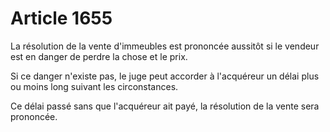 # Article 1655

<p>La résolution de la vente d'immeubles est prononcée aussitôt si le vendeur est en danger de perdre la chose et le prix.</p><p>Si ce danger n'existe pas, le juge peut accorder à l'acquéreur un délai plus ou moins long suivant les circonstances.</p><p>Ce délai passé sans que l'acquéreur ait payé, la résolution de la vente sera prononcée.</p>
